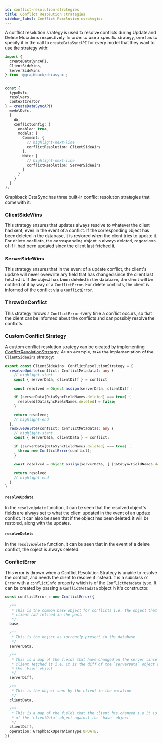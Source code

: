```yaml
---
id: conflict-resolution-strategies
title: Conflict Resolution strategies
sidebar_label: Conflict Resolution strategies
---
```


A conflict resolution strategy is used to resolve conflicts during Update and Delete Mutations respectively. In order to use a specific strategy, one has to specify it in the call to `createDataSyncAPI` for every model that they want to use the strategy with:
```typescript
import {
  createDataSyncAPI,
  ClientSideWins,
  ServerSideWins
} from '@graphback/datasync';


const {
  typeDefs,
  resolvers,
  contextCreator
} = createDataSyncAPI(
  modelDefs, 
  { 
    db,
    conflictConfig: {
      enabled: true,
      models: {
        Comment: {
          // highlight-next-line
          conflictResolution: ClientSideWins
        },
        Note: {
          // highlight-next-line
          conflictResolution: ServerSideWins
        }
      }
    }
  }
);
```
Graphback DataSync has three built-in conflict resolution strategies that come with it:

### ClientSideWins

This strategy ensures that updates always resolve to whatever the client had sent, even in the event of a conflict. If the corresponding object has been deleted in the database, it is restored when the client tries to update it. For delete conflicts, the corresponding object is always deleted, regardless of if it had been updated since the client last fetched it.


### ServerSideWins

This strategy ensures that in the event of a update conflict, the client's update will never overwrite any field that has changed since the client last fetched it. If the object has been deleted in the database, the client will be notified of it by way of a `ConflictError`. For delete conflicts, the client is informed of the conflict via a `ConflictError`.


### ThrowOnConflict

This strategy throws a `ConflictError` every time a conflict occurs, so that the client can be informed about the conflicts and can possibly resolve the conflicts.


### Custom Conflict Strategy

A custom conflict resolution strategy can be created by implementing [ConflictResolutionStrategy](../api/graphback-datasync/interfaces/_util_.conflictresolutionstrategy.md). As an example, take the implementation of the `ClientSideWins` strategy:

```typescript
export const ClientSideWins: ConflictResolutionStrategy = {
  resolveUpdate(conflict: ConflictMetadata): any {
    // highlight-start
    const { serverData, clientDiff } = conflict

    const resolved = Object.assign(serverData, clientDiff);

    if (serverData[DataSyncFieldNames.deleted] === true) {
      resolved[DataSyncFieldNames.deleted] = false;
    }

    return resolved;
    // highlight-end
  },
  resolveDelete(conflict: ConflictMetadata): any {
    // highlight-start
    const { serverData, clientData } = conflict;

    if (serverData[DataSyncFieldNames.deleted] === true) {
      throw new ConflictError(conflict);
    }

    const resolved = Object.assign(serverData, { [DataSyncFieldNames.deleted]: true });

    return resolved
    // highlight-end
  }
}
```

#### `resolveUpdate`

In the `resolveUpdate` function, it can be seen that the resolved object's fields are always set to what the client updated in the event of an update conflict. It can also be seen that if the object has been deleted, it will be restored, along with the updates.


#### `resolveDelete`

In the `resolveDelete` function, it can be seen that in the event of a delete conflict, the object is always deleted.

### ConflictError

This error is thrown when a Conflict Resolution Strategy is unable to resolve the conflict, and needs the client to resolve it instead. It is a subclass of `Error` with a `conflictInfo` property which is of the `ConflictMetadata` type. It can be created by passing a `ConflictMetadata` object in it's constructor:
```typescript
const conflictError = new ConflictError({

  /**
   * This is the common base object for conflicts i.e. the object that the 
   * client had fetched in the past.
   */
  base,

  /**
   * This is the object as currently present in the database 
   */
  serverData,

  /**
   * This is a map of the fields that have changed on the server since the
   * client fetched it i.e. it is the diff of the `serverData` object against
   * the `base` object
   */
  serverDiff,

  /**
   * This is the object sent by the client in the mutation
   */
  clientData,

  /**
   * This is a map of the fields that the client has changed i.e it is the diff
   * of the `clientData` object against the `base` object
   */
  clientDiff,
  operation: GraphbackOperationType.UPDATE;
})
```
